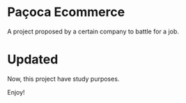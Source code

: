 # Paçoca Ecommerce

A project proposed by a certain company to battle for a job.

# Updated

Now, this project have study purposes.

Enjoy!
